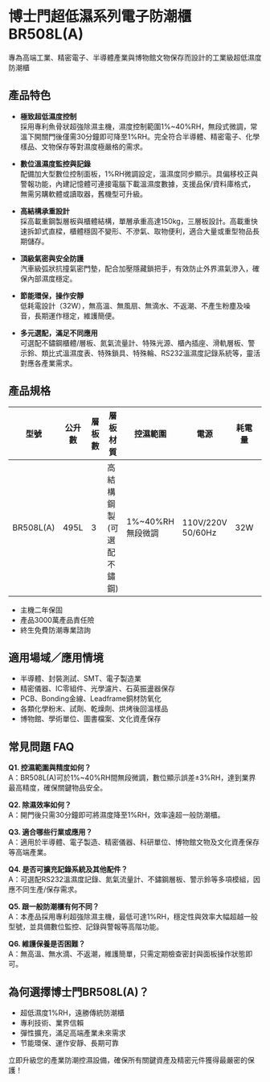 # 博士門超低濕系列電子防潮櫃 BR508L(A)
專為高端工業、精密電子、半導體產業與博物館文物保存而設計的工業級超低濕度防潮櫃

## 產品特色

- **極致超低濕度控制**  
  採用專利魚骨狀超強除濕主機，濕度控制範圍1%~40%RH，無段式微調，常溫下開關門後僅需30分鐘即可降至1%RH。完全符合半導體、精密電子、化學樣品、文物保存等對濕度極嚴格的需求。

- **數位溫濕度監控與記錄**  
  配備加大型數位控制面板，1%RH微調設定，溫濕度同步顯示。具偏移校正與警報功能，內建記憶體可連接電腦下載溫濕度數據，支援品保/資料庫格式，無需另購軟體或讀取器，舊機型可升級。

- **高結構承重設計**  
  採高載重鋼製層板與櫃體結構，單層承重高達150kg，三層板設計。高載重快速拆卸式直樑，櫃體穩固不變形、不滲氣、取物便利，適合大量或重型物品長期儲存。

- **頂級氣密與安全防護**  
  汽車級弧狀抗撞氣密門墊，配合加壓隱藏鎖把手，有效防止外界濕氣滲入，確保內部濕度穩定。

- **節能環保，操作安靜**  
  低耗電設計（32W），無高溫、無風扇、無滴水、不返潮、不產生粉塵及噪音，長期運作穩定，維護簡便。

- **多元選配，滿足不同應用**  
  可選配不鏽鋼櫃體/層板、氮氣流量計、特殊光源、櫃內插座、滑軌層板、警示鈴、類比式溫濕度表、特殊鎖具、特殊輪、RS232溫濕度記錄系統等，靈活對應各產業需求。

## 產品規格

| 型號       | 公升數 | 層板數 | 層板材質           | 控濕範圍      | 電源               | 耗電量 | 外部尺寸(mm)         | 內部尺寸(mm)         |
|------------|--------|--------|--------------------|---------------|--------------------|--------|----------------------|----------------------|
| BR508L(A)  | 495L   | 3      | 高結構鋼製(可選配不鏽鋼) | 1%~40%RH 無段微調 | 110V/220V 50/60Hz | 32W    | W1000×H1118×D480    | W998×H1032×D479      |

- 主機二年保固
- 產品3000萬產品責任險
- 終生免費防潮專業諮詢

## 適用場域／應用情境

- 半導體、封裝測試、SMT、電子製造業
- 精密儀器、IC零組件、光學濾片、石英振盪器保存
- PCB、Bonding金線、Leadframe銅材防氧化
- 各類化學粉末、試劑、乾燥劑、烘烤後回溫樣品
- 博物館、學術單位、圖書檔案、文化資產保存

## 常見問題 FAQ

**Q1. 控濕範圍與精度如何？**  
A：BR508L(A)可於1%~40%RH間無段微調，數位顯示誤差±3%RH，達到業界最高精度，確保關鍵物品安全。

**Q2. 除濕效率如何？**  
A：開門後只需30分鐘即可將濕度降至1%RH，效率遠超一般防潮櫃。

**Q3. 適合哪些行業或應用？**  
A：適用於半導體、電子製造、精密儀器、科研單位、博物館文物及文化資產保存等高端產業。

**Q4. 是否可擴充記錄系統及其他配件？**  
A：可選配RS232溫濕度記錄、氮氣流量計、不鏽鋼層板、警示鈴等多項模組，因應不同生產/保存需求。

**Q5. 跟一般防潮櫃有何不同？**  
A：本產品採用專利超強除濕主機，最低可達1%RH，穩定性與效率大幅超越一般型號，並具備數位監控、記錄與警報等高階功能。

**Q6. 維護保養是否困難？**  
A：無高溫、無水滴、不返潮，維護簡單，只需定期檢查密封與面板操作狀態即可。

## 為何選擇博士門BR508L(A)？

- 超低濕度1%RH，遠勝傳統防潮櫃
- 專利技術、業界信賴
- 彈性擴充，滿足高端產業未來需求
- 节能環保、運作安靜、長期可靠

立即升級您的產業防潮控濕設備，確保所有關鍵資產及精密元件獲得最嚴密的保護！
